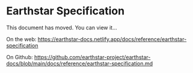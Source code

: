 # Earthstar Specification

This document has moved.  You can view it...

On the web: https://earthstar-docs.netlify.app/docs/reference/earthstar-specification

On Github: https://github.com/earthstar-project/earthstar-docs/blob/main/docs/reference/earthstar-specification.md

